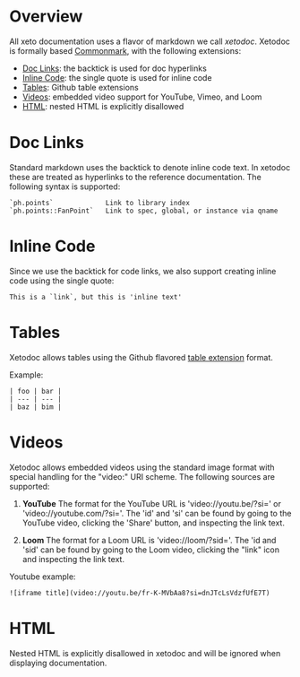 # Overview

All xeto documentation uses a flavor of markdown we call *xetodoc*.
Xetodoc is formally based [Commonmark](https://commonmark.org/), with
the following extensions:
  - [Doc Links](#doc-links): the backtick is used for doc hyperlinks
  - [Inline Code](#inline-code): the single quote is used for inline code
  - [Tables](#tables): Github table extensions
  - [Videos](#videos): embedded video support for YouTube, Vimeo, and Loom
  - [HTML](#html): nested HTML is explicitly disallowed

# Doc Links

Standard markdown uses the backtick to denote inline code text.
In xetodoc these are treated as hyperlinks to the reference
documentation.  The following syntax is supported:

```
`ph.points`             Link to library index
`ph.points::FanPoint`   Link to spec, global, or instance via qname
```

# Inline Code

Since we use the backtick for code links, we also support creating inline
code using the single quote:

```
This is a `link`, but this is 'inline text'
```

# Tables

Xetodoc allows tables using the Github flavored [table extension](https://github.github.com/gfm/#tables-extension-) format.

Example:

```
| foo | bar |
| --- | --- |
| baz | bim |
```

# Videos

Xetodoc allows embedded videos using the standard image format with
special handling for the "video:" URI scheme.  The following sources
are supported:

1. **YouTube** The format for the YouTube URL is 'video://youtu.be/<id>?si=<si>' or
'video://youtube.com/<id>?si=<si>'.  The 'id' and 'si' can be found by going
to the YouTube video, clicking the 'Share' button, and inspecting the link text.

2. **Loom** The format for a Loom URL is 'video://loom/<id>?sid=<sid>'.  The 'id
and 'sid' can be found by going to the Loom video, clicking the "link" icon and
inspecting the link text.

Youtube example:

```
![iframe title](video://youtu.be/fr-K-MVbAa8?si=dnJTcLsVdzfUfE7T)
```

# HTML

Nested HTML is explicitly disallowed in xetodoc and will be ignored
when displaying documentation.

